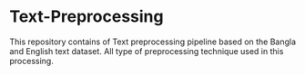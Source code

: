 # Text-Preprocessing
This repository contains of Text preprocessing pipeline based on the Bangla and English text dataset. All type of preprocessing technique used in this processing.
